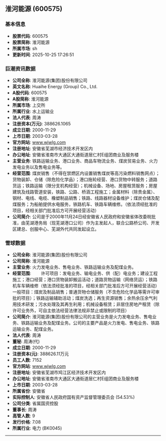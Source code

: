 ## 淮河能源 (600575)

### 基本信息

- **股票代码**: 600575
- **股票简称**: 淮河能源
- **所属市场**: sh
- **更新时间**: 2025-10-25 17:26:51

### 巨潮资讯数据

- **公司全称**: 淮河能源(集团)股份有限公司
- **英文名称**: Huaihe Energy (Group) Co., Ltd.
- **A股代码**: 600575
- **A股简称**: 淮河能源
- **所属市场**: 上交所
- **所属行业**: 水上运输业
- **法人代表**: 周涛
- **注册资本(万元)**: 388626.1065
- **成立日期**: 2000-11-29
- **上市日期**: 2003-03-28
- **官方网站**: www.wjwlg.com
- **注册地址**: 安徽省芜湖市经济技术开发区内
- **办公地址**: 安徽省淮南市大通区大通街道居仁村E组团商业及服务楼
- **主营业务**: 铁路运输业务、港口业务、商品车物流业务、煤炭贸易业务、火力发电业务以及售电业务等。
- **经营范围**: 煤炭销售（不得在禁燃区内设置销售煤炭等高污染燃料销售网点）；货物装卸、仓储（除危险化学品）；港口拖轮经营、港口货物中转服务；道路货运；铁路运输（限分支机构经营）；机械设备、场地、房屋租赁服务；房屋建筑及线路管道安装，铁路、公路、桥涵工程施工；金属材料（除贵金属）、钢材、电线、电缆、橡塑制品销售；铁路、线路器材设备维护；煤炭仓储及配煤服务；为船舶提供水电服务，铁路机车、铁路车辆维修。（依法须经批准的项目，经相关部门批准后方可开展经营活动）
- **公司简介**: 公司是于2000年11月24日经安徽省人民政府和安徽省体改委皖批准，由芜湖港务局（现芜湖港口公司）作为主发起人，联合公路桥公司、开发区建总、创服中心、芜湖外代共同发起设立。

### 雪球数据

- **公司全称**: 淮河能源(集团)股份有限公司
- **公司简称**: 淮河能源
- **主营业务**: 火力发电业务、售电业务、铁路运输业务及配煤业务。
- **经营范围**: 　　许可项目：发电业务、输电业务、供（配）电业务；建设工程施工；港口经营；港口货物装卸搬运活动；道路货物运输（网络货运）；铁路机车车辆维修（依法须经批准的项目，经相关部门批准后方可开展经营活动）一般项目：煤炭及制品销售；普通货物仓储服务（不含危险化学品等需许可审批的项目）；铁路运输辅助活动；煤炭洗选；再生资源销售；余热余压余气利用技术研发；污水处理及其再生利用；机械设备租赁；非居住房地产租赁（除许可业务外，可自主依法经营法律法规非禁止或限制的项目）
- **公司简介**: 淮河能源(集团)股份有限公司的主营业务是火力发电业务、售电业务、铁路运输业务及配煤业务。公司的主要产品是火力发电、售电业务、铁路运输业务、配煤业务。
- **法人代表**: 周涛
- **董秘**: 周涛(代)
- **成立日期**: 2000-11-29
- **注册资本(元)**: 388626.11万元
- **员工人数**: 7152
- **官方网站**: www.wjwlg.com
- **注册地址**: 安徽省芜湖市鸠江区经济技术开发区内
- **办公地址**: 安徽省淮南市大通区大通街道居仁村E组团商业及服务楼
- **上市日期**: 2003-03-28
- **所属省份**: 安徽省
- **实际控制人**: 安徽省人民政府国有资产监督管理委员会 (54.53%)
- **公司分类**: 省属国资控股
- **董事长**: 周涛
- **高管人数**: 9
- **发行价格**: 7.08
- **所属行业**: 电力 (BK0045)

---